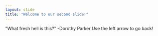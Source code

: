 ```yaml
---
layout: slide
title: "Welcome to our second slide!"
---
```

"What fresh hell is this?" -Dorothy Parker
Use the left arrow to go back!
